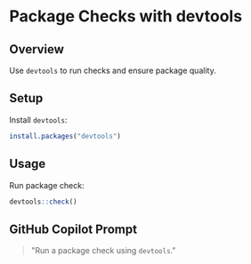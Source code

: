 # Package Checks with devtools

## Overview
Use `devtools` to run checks and ensure package quality.

## Setup

Install `devtools`:

```r
install.packages("devtools")
```

## Usage

Run package check:

```r
devtools::check()
```

## GitHub Copilot Prompt

> "Run a package check using `devtools`."

